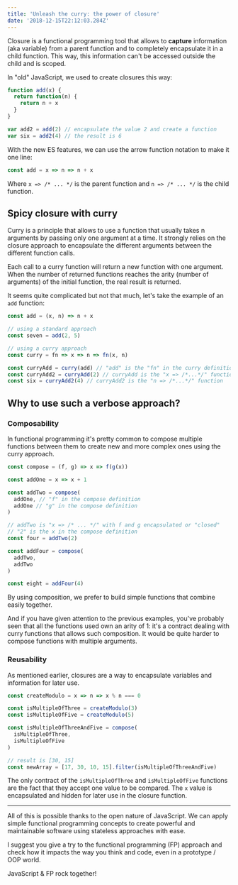 ```yaml
---
title: 'Unleash the curry: the power of closure'
date: '2018-12-15T22:12:03.284Z'
---
```


Closure is a functional programming tool that allows to **capture** information (aka variable) from a parent function and to completely encapsulate
it in a child function. This way, this information can't be accessed outside the child and is scoped.

In "old" JavaScript, we used to create closures this way:

```javascript
function add(x) {
  return function(n) {
    return n + x
  }
}

var add2 = add(2) // encapsulate the value 2 and create a function
var six = add2(4) // the result is 6
```

With the new ES features, we can use the arrow function notation to make it one line:

```javascript
const add = x => n => n + x
```

Where `x => /* ... */` is the parent function and `n => /* ... */` is the child function.

## Spicy closure with curry

Curry is a principle that allows to use a function that usually takes n arguments by passing only one argument at a time. It strongly relies
on the closure approach to encapsulate the different arguments between the different function calls.

Each call to a curry function will return a new function with one argument. When the number of returned functions reaches the arity (number of arguments)
of the initial function, the real result is returned.

It seems quite complicated but not that much, let's take the example of an `add` function:

```javascript
const add = (x, n) => n + x

// using a standard approach
const seven = add(2, 5)

// using a curry approach
const curry = fn => x => n => fn(x, n)

const curryAdd = curry(add) // "add" is the "fn" in the curry definition
const curryAdd2 = curryAdd(2) // curryAdd is the "x => /*...*/" function
const six = curryAdd2(4) // curryAdd2 is the "n => /*...*/" function
```

## Why to use such a verbose approach?

### Composability

In functional programming it's pretty common to compose multiple functions between them to create new and more complex
ones using the curry approach.

```javascript
const compose = (f, g) => x => f(g(x))

const addOne = x => x + 1

const addTwo = compose(
  addOne, // "f" in the compose definition
  addOne // "g" in the compose definition
)

// addTwo is "x => /* ... */" with f and g encapsulated or "closed"
// "2" is the x in the compose definition
const four = addTwo(2)

const addFour = compose(
  addTwo,
  addTwo
)

const eight = addFour(4)
```

By using composition, we prefer to build simple functions that combine easily together.

And if you have given attention to the previous examples, you've probably seen
that all the functions used own an arity of 1: it's a contract dealing with curry functions that allows such composition.
It would be quite harder to compose functions with multiple arguments.

### Reusability

As mentioned earlier, closures are a way to encapsulate variables and information for later use.

```javascript
const createModulo = x => n => x % n === 0

const isMultipleOfThree = createModulo(3)
const isMultipleOfFive = createModulo(5)

const isMultipleOfThreeAndFive = compose(
  isMultipleOfThree,
  isMultipleOfFive
)

// result is [30, 15]
const newArray = [17, 30, 10, 15].filter(isMultipleOfThreeAndFive)
```

The only contract of the `isMultipleOfThree` and `isMultipleOfFive` functions are the fact that they accept one
value to be compared. The `x` value is encapsulated and hidden for later use in the closure function.

---

All of this is possible thanks to the open nature of JavaScript. We can apply simple functional programming concepts
to create powerful and maintainable software using stateless approaches with ease.

I suggest you give a try to the functional programming (FP) approach and check how it impacts the way you think and code,
even in a prototype / OOP world.

JavaScript & FP rock together!
